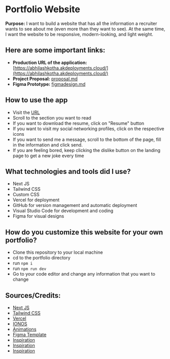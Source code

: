 # Portfolio Website

**Purpose:** I want to build a website that has all the information a recruiter wants to see about me (even more than they want to see). At the same time, I want the website to be responsive, modern-looking, and light weight.

## Here are some important links: 

- **Production URL of the application:** [https://abhilashkotha.akdeployments.cloud/](https://abhilashkotha.akdeployments.cloud/)
- **Project Proposal:** [proposal.md](DesignFiles/prposal.md)
- **Figma Prototype:** [figmadesign.md](DesignFiles/figmadesign.md)

## How to use the app
- Visit the [URL](https://abhilashkotha.akdeployments.cloud/)
- Scroll to the section you want to read
- If you want to download the resume, click on "Resume" button
- If you want to visit my social networking profiles, click on the respective icons
- If you want to send me a message, scroll to the bottom of the page, fill in the information and click send. 
- If you are feeling bored, keep clicking the dislike button on the landing page to get a new joke every time

## What technologies and tools did I use?

- Next JS
- Tailwind CSS
- Custom CSS
- Vercel for deployment
- GitHub for version management and automatic deployment
- Visual Studio Code for development and coding
- Figma for visual designs

## How do you customize this website for your own portfolio?

- Clone this repository to your local machine
- cd to the portfolio directory
- run ```npm i```
- run ```npm run dev```
- Go to your code editor and change any information that you want to change

## Sources/Credits: 

- [Next JS](https://nextjs.org/)
- [Tailwind CSS](https://tailwindcss.com/)
- [Vercel](https://vercel.com/)
- [IONOS](https://my.ionos.com/)
- [Animations](https://codesandbox.io/p/sandbox/smile-grid-uqpn4f)
- [Figma Template](https://www.figma.com/community/file/1294537255181873571)
- [Inspiration](https://github.com/harikanani/harikanani.github.io)
- [Inspiration](https://github.com/ericcxie/personal-website)
- [Inspiration](https://github.com/CodeVinayak/Portfolio-v2)